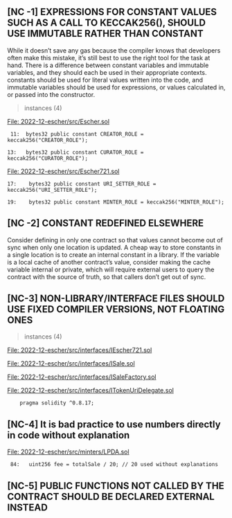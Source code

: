 ##

## [NC -1]  EXPRESSIONS FOR CONSTANT VALUES SUCH AS A CALL TO KECCAK256(), SHOULD USE IMMUTABLE RATHER THAN CONSTANT

While it doesn’t save any gas because the compiler knows that developers often make this mistake, it’s still best to use the right tool for the task at hand. There is a difference between constant variables and immutable variables, and they should each be used in their appropriate contexts. constants should be used for literal values written into the code, and immutable variables should be used for expressions, or values calculated in, or passed into the constructor.

> instances (4) 

[File: 2022-12-escher/src/Escher.sol](https://github.com/code-423n4/2022-12-escher/blob/main/src/Escher.sol)

     11:  bytes32 public constant CREATOR_ROLE = keccak256("CREATOR_ROLE");

    13:   bytes32 public constant CURATOR_ROLE = keccak256("CURATOR_ROLE");

[File: 2022-12-escher/src/Escher721.sol](https://github.com/code-423n4/2022-12-escher/blob/main/src/Escher721.sol)

    17:    bytes32 public constant URI_SETTER_ROLE = keccak256("URI_SETTER_ROLE");
    
    19:    bytes32 public constant MINTER_ROLE = keccak256("MINTER_ROLE");

##

##  [NC -2] CONSTANT REDEFINED ELSEWHERE

Consider defining in only one contract so that values cannot become out of sync when only one location is updated. A cheap way to store constants in a single location is to create an internal constant in a library. If the variable is a local cache of another contract’s value, consider making the cache variable internal or private, which will require external users to query the contract with the source of truth, so that callers don’t get out of sync.

##

## [NC-3]  NON-LIBRARY/INTERFACE FILES SHOULD USE FIXED COMPILER VERSIONS, NOT FLOATING ONES

> instances (4) 

[File: 2022-12-escher/src/interfaces/IEscher721.sol](https://github.com/code-423n4/2022-12-escher/blob/main/src/interfaces/IEscher721.sol)

[File: 2022-12-escher/src/interfaces/ISale.sol](https://github.com/code-423n4/2022-12-escher/blob/main/src/interfaces/ISale.sol)

[File: 2022-12-escher/src/interfaces/ISaleFactory.sol](https://github.com/code-423n4/2022-12-escher/blob/main/src/interfaces/ISaleFactory.sol)

[File: 2022-12-escher/src/interfaces/ITokenUriDelegate.sol](https://github.com/code-423n4/2022-12-escher/blob/main/src/interfaces/ITokenUriDelegate.sol)

        pragma solidity ^0.8.17;

##

## [NC-4]  It is bad practice to use numbers directly in code without explanation

[File: 2022-12-escher/src/minters/LPDA.sol](https://github.com/code-423n4/2022-12-escher/blob/main/src/minters/LPDA.sol)

     84:   uint256 fee = totalSale / 20; // 20 used without explanations 

##

## [NC-5]  PUBLIC FUNCTIONS NOT CALLED BY THE CONTRACT SHOULD BE DECLARED EXTERNAL INSTEAD

##

     










